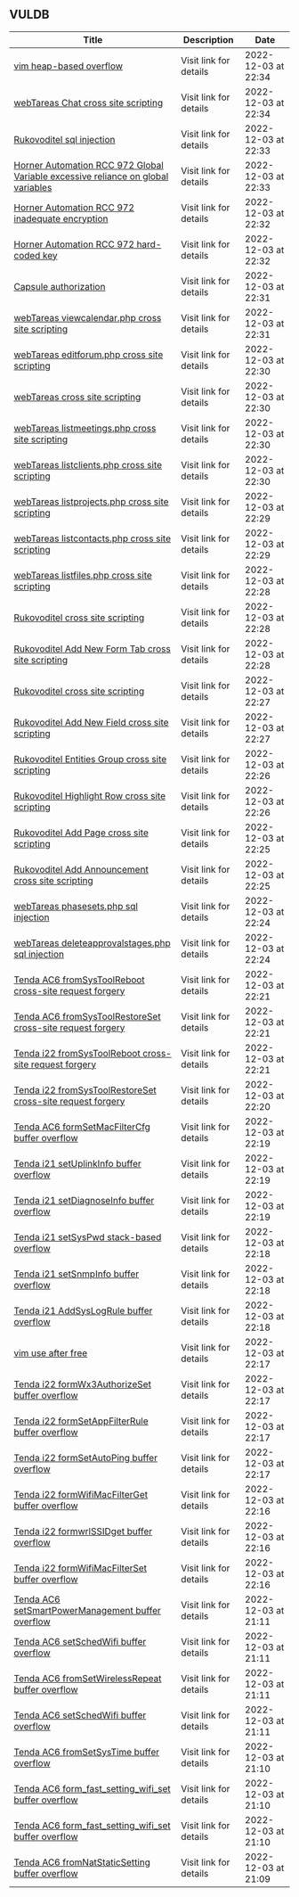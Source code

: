 ## VULDB
|Title|Description|Date|
|---|---|---|
| [vim heap-based overflow](https://vuldb.com/?id.214744) | Visit link for details | 2022-12-03 at 22:34 |
| [webTareas Chat cross site scripting](https://vuldb.com/?id.214743) | Visit link for details | 2022-12-03 at 22:34 |
| [Rukovoditel sql injection](https://vuldb.com/?id.214742) | Visit link for details | 2022-12-03 at 22:33 |
| [Horner Automation RCC 972 Global Variable excessive reliance on global variables](https://vuldb.com/?id.214741) | Visit link for details | 2022-12-03 at 22:33 |
| [Horner Automation RCC 972 inadequate encryption](https://vuldb.com/?id.214740) | Visit link for details | 2022-12-03 at 22:32 |
| [Horner Automation RCC 972 hard-coded key](https://vuldb.com/?id.214739) | Visit link for details | 2022-12-03 at 22:32 |
| [Capsule authorization](https://vuldb.com/?id.214738) | Visit link for details | 2022-12-03 at 22:31 |
| [webTareas viewcalendar.php cross site scripting](https://vuldb.com/?id.214737) | Visit link for details | 2022-12-03 at 22:31 |
| [webTareas editforum.php cross site scripting](https://vuldb.com/?id.214736) | Visit link for details | 2022-12-03 at 22:30 |
| [webTareas cross site scripting](https://vuldb.com/?id.214735) | Visit link for details | 2022-12-03 at 22:30 |
| [webTareas listmeetings.php cross site scripting](https://vuldb.com/?id.214734) | Visit link for details | 2022-12-03 at 22:30 |
| [webTareas listclients.php cross site scripting](https://vuldb.com/?id.214733) | Visit link for details | 2022-12-03 at 22:30 |
| [webTareas listprojects.php cross site scripting](https://vuldb.com/?id.214732) | Visit link for details | 2022-12-03 at 22:29 |
| [webTareas listcontacts.php cross site scripting](https://vuldb.com/?id.214731) | Visit link for details | 2022-12-03 at 22:29 |
| [webTareas listfiles.php cross site scripting](https://vuldb.com/?id.214730) | Visit link for details | 2022-12-03 at 22:28 |
| [Rukovoditel cross site scripting](https://vuldb.com/?id.214729) | Visit link for details | 2022-12-03 at 22:28 |
| [Rukovoditel Add New Form Tab cross site scripting](https://vuldb.com/?id.214728) | Visit link for details | 2022-12-03 at 22:28 |
| [Rukovoditel cross site scripting](https://vuldb.com/?id.214727) | Visit link for details | 2022-12-03 at 22:27 |
| [Rukovoditel Add New Field cross site scripting](https://vuldb.com/?id.214726) | Visit link for details | 2022-12-03 at 22:27 |
| [Rukovoditel Entities Group cross site scripting](https://vuldb.com/?id.214725) | Visit link for details | 2022-12-03 at 22:26 |
| [Rukovoditel Highlight Row cross site scripting](https://vuldb.com/?id.214724) | Visit link for details | 2022-12-03 at 22:26 |
| [Rukovoditel Add Page cross site scripting](https://vuldb.com/?id.214723) | Visit link for details | 2022-12-03 at 22:25 |
| [Rukovoditel Add Announcement cross site scripting](https://vuldb.com/?id.214722) | Visit link for details | 2022-12-03 at 22:25 |
| [webTareas phasesets.php sql injection](https://vuldb.com/?id.214721) | Visit link for details | 2022-12-03 at 22:24 |
| [webTareas deleteapprovalstages.php sql injection](https://vuldb.com/?id.214720) | Visit link for details | 2022-12-03 at 22:24 |
| [Tenda AC6 fromSysToolReboot cross-site request forgery](https://vuldb.com/?id.214719) | Visit link for details | 2022-12-03 at 22:21 |
| [Tenda AC6 fromSysToolRestoreSet cross-site request forgery](https://vuldb.com/?id.214718) | Visit link for details | 2022-12-03 at 22:21 |
| [Tenda i22 fromSysToolReboot cross-site request forgery](https://vuldb.com/?id.214717) | Visit link for details | 2022-12-03 at 22:21 |
| [Tenda i22 fromSysToolRestoreSet cross-site request forgery](https://vuldb.com/?id.214716) | Visit link for details | 2022-12-03 at 22:20 |
| [Tenda AC6 formSetMacFilterCfg buffer overflow](https://vuldb.com/?id.214715) | Visit link for details | 2022-12-03 at 22:19 |
| [Tenda i21 setUplinkInfo buffer overflow](https://vuldb.com/?id.214714) | Visit link for details | 2022-12-03 at 22:19 |
| [Tenda i21 setDiagnoseInfo buffer overflow](https://vuldb.com/?id.214713) | Visit link for details | 2022-12-03 at 22:19 |
| [Tenda i21 setSysPwd stack-based overflow](https://vuldb.com/?id.214712) | Visit link for details | 2022-12-03 at 22:18 |
| [Tenda i21 setSnmpInfo buffer overflow](https://vuldb.com/?id.214711) | Visit link for details | 2022-12-03 at 22:18 |
| [Tenda i21 AddSysLogRule buffer overflow](https://vuldb.com/?id.214710) | Visit link for details | 2022-12-03 at 22:18 |
| [vim use after free](https://vuldb.com/?id.214709) | Visit link for details | 2022-12-03 at 22:17 |
| [Tenda i22 formWx3AuthorizeSet buffer overflow](https://vuldb.com/?id.214708) | Visit link for details | 2022-12-03 at 22:17 |
| [Tenda i22 formSetAppFilterRule buffer overflow](https://vuldb.com/?id.214707) | Visit link for details | 2022-12-03 at 22:17 |
| [Tenda i22 formSetAutoPing buffer overflow](https://vuldb.com/?id.214706) | Visit link for details | 2022-12-03 at 22:17 |
| [Tenda i22 formWifiMacFilterGet buffer overflow](https://vuldb.com/?id.214705) | Visit link for details | 2022-12-03 at 22:16 |
| [Tenda i22 formwrlSSIDget buffer overflow](https://vuldb.com/?id.214704) | Visit link for details | 2022-12-03 at 22:16 |
| [Tenda i22 formWifiMacFilterSet buffer overflow](https://vuldb.com/?id.214703) | Visit link for details | 2022-12-03 at 22:16 |
| [Tenda AC6 setSmartPowerManagement buffer overflow](https://vuldb.com/?id.214702) | Visit link for details | 2022-12-03 at 21:11 |
| [Tenda AC6 setSchedWifi buffer overflow](https://vuldb.com/?id.214701) | Visit link for details | 2022-12-03 at 21:11 |
| [Tenda AC6 fromSetWirelessRepeat buffer overflow](https://vuldb.com/?id.214700) | Visit link for details | 2022-12-03 at 21:11 |
| [Tenda AC6 setSchedWifi buffer overflow](https://vuldb.com/?id.214699) | Visit link for details | 2022-12-03 at 21:11 |
| [Tenda AC6 fromSetSysTime buffer overflow](https://vuldb.com/?id.214698) | Visit link for details | 2022-12-03 at 21:10 |
| [Tenda AC6 form_fast_setting_wifi_set buffer overflow](https://vuldb.com/?id.214697) | Visit link for details | 2022-12-03 at 21:10 |
| [Tenda AC6 form_fast_setting_wifi_set buffer overflow](https://vuldb.com/?id.214696) | Visit link for details | 2022-12-03 at 21:10 |
| [Tenda AC6 fromNatStaticSetting buffer overflow](https://vuldb.com/?id.214695) | Visit link for details | 2022-12-03 at 21:09 |
